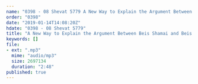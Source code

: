 ```yaml
---
name: "0398 - 08 Shevat 5779 A New Way to Explain the Argument Between Beis Shamai and Beis Hillel"
order: "0398"
date: "2019-01-14T14:08:20Z"
hdate: "0398 - 08 Shevat 5779"
title: "A New Way to Explain the Argument Between Beis Shamai and Beis Hillel"
keywords: []
file:
- ext: ".mp3"
  mime: "audio/mp3"
  size: 2697134
  duration: "2:48"
published: true
---
```

